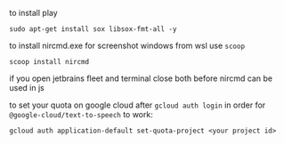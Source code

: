 to install play

```
sudo apt-get install sox libsox-fmt-all -y
```

to install nircmd.exe for screenshot windows from wsl use `scoop`

```
scoop install nircmd
```

if you open jetbrains fleet and terminal close both before nircmd can be used in js

to set your quota on google cloud after `gcloud auth login` in order for `@google-cloud/text-to-speech` to work:

```
gcloud auth application-default set-quota-project <your project id>
```
